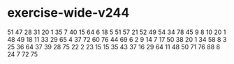 # exercise-wide-v244
51
47
28
31
20
1
35
7
40
15
64
6
18
5
51
57
21
52
49
54
34
78
45
9
8
10
20
1
48
49
18
11
33
29
65
4
37
72
60
76
44
69
6
2
9
14
7
17
50
38
20
1
34
58
8
3
25
36
64
37
39
28
75
22
2
23
15
15
35
43
37
16
29
64
11
48
50
71
76
88
8
24
7
72
75
